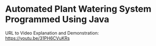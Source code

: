 # Automated Plant Watering System Programmed Using Java 

URL to Video Explanation and Demonstration: 
https://youtu.be/31PH6CVuKRs

